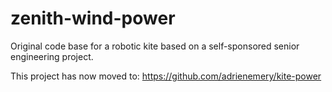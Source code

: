 # zenith-wind-power

Original code base for a robotic kite based on a self-sponsored senior engineering project.

This project has now moved to: https://github.com/adrienemery/kite-power
